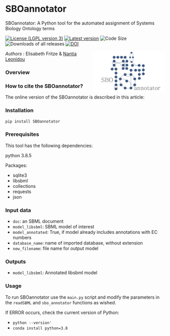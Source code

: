 # SBOannotator

SBOannotator: A Python tool for the automated assignment of Systems Biology Ontology terms

[![License (LGPL version 3)](https://img.shields.io/badge/license-LGPLv3.0-blue.svg?style=plastic)](http://opensource.org/licenses/LGPL-3.0)
[![Latest version](https://img.shields.io/badge/Latest_version-0.9-brightgreen.svg?style=plastic)](https://github.com/draeger-lab/SBOannotator/releases/)
![Code Size](https://img.shields.io/github/languages/code-size/draeger-lab/SBOannotator.svg?style=plastic)
![Downloads of all releases](https://img.shields.io/github/downloads/draeger-lab/SBOannotator/total.svg?style=plastic)
[![DOI](https://zenodo.org/badge/DOI/10.5281/zenodo.7562085.svg)](https://doi.org/10.5281/zenodo.7562085)

<img align="right" src="SBOannotator_logo.png" alt="drawing" width="230"/> 

*Authors* : Elisabeth Fritze & [Nantia Leonidou](https://github.com/NantiaL)

### Overview

### How to cite the SBOannotator?

The online version of the SBOannotator is described in this article: 


### Installation
```
pip install SBOannotator
```

### Prerequisites

This tool has the following dependencies:

python 3.8.5

Packages:
* sqlite3
* libsbml
* collections
* requests
* json

### Input data
+ `doc`: an SBML document
+ `model_libsbml`: SBML model of interest
+ `model_annotated`: True, if model already includes annotations with EC numbers
+ `database_name`: name of imported database, without extension
+ `new_filename`: file name for output model


### Outputs
+ `model_libsbml`: Annotated libsbml model
  

### Usage
To run SBOannotator use the `main.py` script and modify the parameters in the `readSBML` and `sbo_annotator` 
functions as wished.

If ERROR occurs, check the current version of Python: 

- `python --version'`
- `conda install python=3.8`



